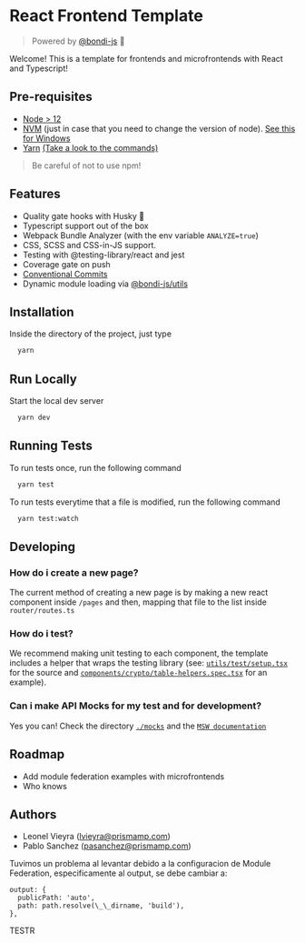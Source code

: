 # React Frontend Template

> Powered by [@bondi-js](https://github.com/react-federation/bondi) 🚌

Welcome! This is a template for frontends and microfrontends with React and Typescript!

## Pre-requisites

- [Node > 12](https://nodejs.org/en/)
- [NVM](https://github.com/nvm-sh/nvm) (just in case that you need to change the version of node). [See this for Windows](https://github.com/coreybutler/nvm-windows)
- [Yarn](https://yarnpkg.com/) [(Take a look to the commands)](https://classic.yarnpkg.com/en/docs/migrating-from-npm/)

> Be careful of not to use npm!

## Features

- Quality gate hooks with Husky 🐶
- Typescript support out of the box
- Webpack Bundle Analyzer (with the env variable `ANALYZE=true`)
- CSS, SCSS and CSS-in-JS support.
- Testing with @testing-library/react and jest
- Coverage gate on push
- [Conventional Commits](https://www.conventionalcommits.org/en/v1.0.0/)
- Dynamic module loading via [@bondi-js/utils](https://github.com/react-federation/bondi/packages/utils)

## Installation

Inside the directory of the project, just type

```bash
  yarn
```

## Run Locally

Start the local dev server

```bash
  yarn dev
```

## Running Tests

To run tests once, run the following command

```bash
  yarn test
```

To run tests everytime that a file is modified, run the following command

```bash
  yarn test:watch
```

## Developing

### How do i create a new page?

The current method of creating a new page is by making a new react component inside `/pages` and then, mapping that file to the list inside `router/routes.ts`

### How do i test?

We recommend making unit testing to each component, the template includes a helper that wraps the testing library (see: [`utils/test/setup.tsx`](./utils/test/setup.tsx) for the source and [`components/crypto/table-helpers.spec.tsx`](./components/crypto/table-helpers.spec.tsx) for an example).

### Can i make API Mocks for my test and for development?

Yes you can! Check the directory [`./mocks`](./mocks) and the [`MSW documentation`](https://mswjs.io/)

## Roadmap

- Add module federation examples with microfrontends
- Who knows

## Authors

- Leonel Vieyra (lvieyra@prismamp.com)
- Pablo Sanchez (pasanchez@prismamp.com)

Tuvimos un problema al levantar debido a la configuracion de Module Federation, especificamente al output, se debe cambiar a:

```
output: {
  publicPath: 'auto',
  path: path.resolve(\_\_dirname, 'build'),
},
```
TESTR